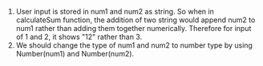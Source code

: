 1. User input is stored in num1 and num2 as string. So when in calculateSum function, the addition of two string would append num2 to num1 rather than adding them together numerically. Therefore for input of 1 and 2, it shows "12" rather than 3.
2. We should change the type of num1 and num2 to number type by using Number(num1) and Number(num2). 
   